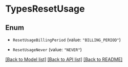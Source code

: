 # TypesResetUsage

## Enum


* `ResetUsageBillingPeriod` (value: `"BILLING_PERIOD"`)

* `ResetUsageNever` (value: `"NEVER"`)


[[Back to Model list]](../README.md#documentation-for-models) [[Back to API list]](../README.md#documentation-for-api-endpoints) [[Back to README]](../README.md)


